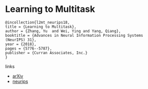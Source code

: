 # Learning to Multitask

```
@incollection{l2mt_neurips18,
title = {Learning to Multitask},
author = {Zhang, Yu  and Wei, Ying and Yang, Qiang},
booktitle = {Advances in Neural Information Processing Systems (NeurIPS) 31},
year = {2018},
pages = {5776--5787},
publisher = {Curran Associates, Inc.}
}
```

links
- [arXiv](https://arxiv.org/abs/1805.07541)
- [neurips](https://nips.cc/Conferences/2018/Schedule?showEvent=11562)
